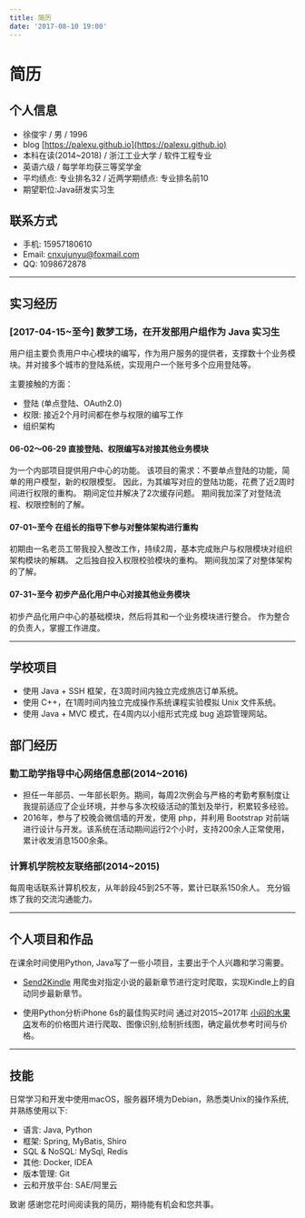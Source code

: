 ```yaml
---
title: 简历
date: '2017-08-10 19:00'
---
```


# 简历

## 个人信息

- 徐俊宇 / 男 / 1996
- blog [https://palexu.github.io](https://palexu.github.io)
- 本科在读(2014~2018) / 浙江工业大学 / 软件工程专业
- 英语六级 / 每学年均获三等奖学金
- 平均绩点: 专业排名32 / 近两学期绩点: 专业排名前10
- 期望职位:Java研发实习生

## 联系方式

- 手机: 15957180610
- Email: cnxujunyu@foxmail.com
- QQ: 1098672878

---

## 实习经历

### [2017-04-15~至今] 数梦工场，在开发部用户组作为 Java 实习生

用户组主要负责用户中心模块的编写，作为用户服务的提供者，支撑数十个业务模块。并对接多个城市的登陆系统，实现用户一个账号多个应用登陆等。

主要接触的方面：
- 登陆 (单点登陆、OAuth2.0)
- 权限: 接近2个月时间都在参与权限的编写工作
- 组织架构

#### 06-02～06-29 直接登陆、权限编写&对接其他业务模块
  为一个内部项目提供用户中心的功能。
  该项目的需求：不要单点登陆的功能，简单的用户模型，新的权限模型。
  因此，为其编写对应的登陆功能，花费了近2周时间进行权限的重构。
  期间定位并解决了2次缓存问题。
  期间我加深了对登陆流程、权限控制的了解。

#### 07-01~至今 在组长的指导下参与对整体架构进行重构
  初期由一名老员工带我投入整改工作，持续2周，基本完成账户与权限模块对组织架构模块的解耦。
  之后独自投入权限校验模块的重构。
  期间我加深了对整体架构的了解。

#### 07-31~至今 初步产品化用户中心对接其他业务模块
  初步产品化用户中心的基础模块，然后将其和一个业务模块进行整合。
  作为整合的负责人，掌握工作进度。

---
## 学校项目
- 使用 Java + SSH 框架，在3周时间内独立完成旅店订单系统。
- 使用 C++，在1周时间内独立完成操作系统课程实验模拟 Unix 文件系统。
- 使用 Java + MVC 模式，在4周内以小组形式完成 bug 追踪管理网站。

<!-- ## 学校项目

### 使用Java+SSH框架，在3周时间内独立完成旅店订单系统，评分等级优秀。

在该大作业中，使用Bootstrap作为前端的基本框架，使用SSH作为后端框架，使用MySql数据库，实现了旅店预定入住、到期退房、账单管理等功能。

### 使用C++，在1周时间内独立完成操作系统课程实验模拟unix文件系统，评分等级优秀。

在该大作业中，独立实现了一个文件系统的新建、加载、运行的功能。并 配套基本的命令行操作:如mv、cp、ls、cd、chmod等。 主要学习与了 解了文件系统的主要内容，如超级块、inode等，并实现了通过成组链接法 管理空闲block块。

### 使用Java+MVC 模式，在4周内以小组形式完成bug追踪管理网站，评分等级优秀。

在该大作业中，以二人团队的形式完成。使用Bootstrap作为前端框架，使 用MVC架构搭建网站，使用MySql数据库。实现了对测试用例的管理，对 bug生命流程的管理。 -->

## 部⻔经历

### 勤工助学指导中心网络信息部(2014~2016)

- 担任一年部员、一年部⻓职务。期间，每周2次例会与严格的考勤考察制度让我提前适应了企业环境，并参与多次校级活动的策划及举行，积累较多经验。
- 2016年，参与了校晚会微信墙的开发，使用 php，并利用 Bootstrap 对前端进行设计与开发。该系统在活动期间运行2个小时，支持200余人正常使用，累计收发消息1500余条。
<!-- - 2016年新生入学前暑假，我使用html设计了一个简单的校园地图查看及景点预览，用于帮助部⻔迎新活动，pv近1000。 -->

### 计算机学院校友联络部(2014~2015)

每周电话联系计算机校友，从年龄段45到25不等，累计已联系150余人。 充分锻炼了我的交流沟通能力。

---

## 个人项目和作品

在课余时间使用Python, Java写了一些小项目，主要出于个人兴趣和学习需要。

- [Send2Kindle](https://github.com/palexu/send2kindle)
用爬虫对指定小说的最新章节进行定时爬取，实现Kindle上的自动同步最新章节。

<!-- ### 电影搜索

基于微信公众号的电影搜索，发送关键词可获取电影的迅雷链接 -->

- 使用Python分析iPhone 6s的最佳购买时间
通过对2015~2017年 [小闷的水果店](https://appled.cc/board/price)发布的价格图片进行爬取、图像识别,绘制折线图，确定最优参考时间与价格。

---

## 技能

日常学习和开发中使用macOS，服务器环境为Debian，熟悉类Unix的操作系统,并熟练使用以下:

- 语言: Java, Python
- 框架: Spring, MyBatis, Shiro
- SQL & NoSQL: MySql, Redis
- 其他: Docker, IDEA
- 版本管理: Git
- 云和开放平台: SAE/阿里云

致谢 感谢您花时间阅读我的简历，期待能有机会和您共事。
